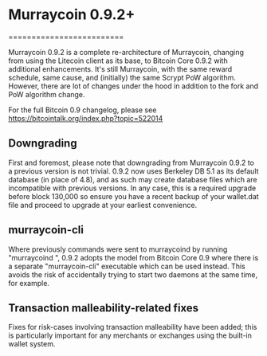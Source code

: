 # Murraycoin 0.9.2+
=========================

Murraycoin 0.9.2 is a complete re-architecture of Murraycoin, changing from
using the Litecoin client as its base, to Bitcoin Core 0.9.2 with additional enhancements. 
It's still Murraycoin, with the same reward schedule, same cause, and (initially) the same
Scrypt PoW algorithm. However, there are lot of changes under the hood in addition to
the fork and PoW algorithm change.


For the full Bitcoin 0.9 changelog, please see https://bitcointalk.org/index.php?topic=522014


Downgrading
-----------

First and foremost, please note that downgrading from Murraycoin 0.9.2 to a previous version 
is not trivial. 0.9.2 now uses Berkeley DB 5.1 as its default database (in place of 4.8), and as
such may create database files which are incompatible with previous versions. In any case, this
is a required upgrade before block 130,000 so ensure you have a recent backup of your wallet.dat
file and proceed to upgrade at your earliest convenience. 

murraycoin-cli
------------

Where previously commands were sent to murraycoind by running "murraycoind <command>", 
0.9.2 adopts the model from Bitcoin Core 0.9 where there is a separate "murraycoin-cli" 
executable which can be used instead. This avoids the risk of accidentally trying to start two 
daemons at the same time, for example.


Transaction malleability-related fixes
--------------------------------------

Fixes for risk-cases involving transaction malleability have been added; this
is particularly important for any merchants or exchanges using the built-in
wallet system. 
